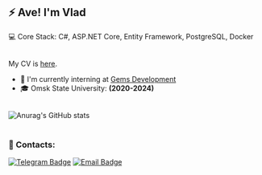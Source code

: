 ## ⚡ Ave! I'm Vlad

💻 Core Stack: C#, ASP.NET Core, Entity Framework, PostgreSQL, Docker
<br></br>

My CV is [here](https://www.notion.so/CV-b05dea176e814654860deb869157298f).

* 💼 I'm currently interning at [Gems Development](https://gemsdev.ru/?ysclid=loymflxubj496069174)
* 🎓 Omsk State University: **(2020-2024)**
<br></br>

![Anurag's GitHub stats](https://github-readme-stats.vercel.app/api?username=d21eagle&show_icons=true&theme=tokyonight)
<br></br>

### 📱 Contacts:
[![Telegram Badge](https://img.shields.io/badge/-Telegram-0088cc?style=flat&logo=Telegram&logoColor=white&color=9cf)](https://t.me/done_eagle)
[![Email Badge](https://img.shields.io/badge/-Email-0088cc?style=flat&logo=Gmail&logoColor=white&color=red)](mailto:vlad180317@gmail.com)
